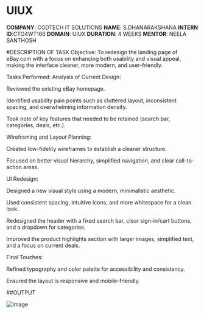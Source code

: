 # UIUX
**COMPANY**: CODTECH IT SOLUTIONS
**NAME**: S.DHANARAKSHANA
**INTERN ID**:CTO4WT166
**DOMAIN**: UIUX
**DURATION**: 4 WEEKS
**MENTOR**: NEELA SANTHOSH

#DESCRIPTION OF TASK 
Objective:
To redesign the landing page of eBay.com with a focus on enhancing both usability and visual appeal, making the interface cleaner, more modern, and user-friendly.

Tasks Performed:
Analysis of Current Design:

Reviewed the existing eBay homepage.

Identified usability pain points such as cluttered layout, inconsistent spacing, and overwhelming information density.

Took note of key features that needed to be retained (search bar, categories, deals, etc.).

Wireframing and Layout Planning:

Created low-fidelity wireframes to establish a cleaner structure.

Focused on better visual hierarchy, simplified navigation, and clear call-to-action areas.

UI Redesign:

Designed a new visual style using a modern, minimalistic aesthetic.

Used consistent spacing, intuitive icons, and more whitespace for a clean look.

Redesigned the header with a fixed search bar, clear sign-in/cart buttons, and a dropdown for categories.

Improved the product highlights section with larger images, simplified text, and a focus on current deals.

Final Touches:

Refined typography and color palette for accessibility and consistency.

Ensured the layout is responsive and mobile-friendly.

##OUTPUT

![Image](https://github.com/user-attachments/assets/cac47306-5bb2-4a54-9ccb-f1141f10dd33)










